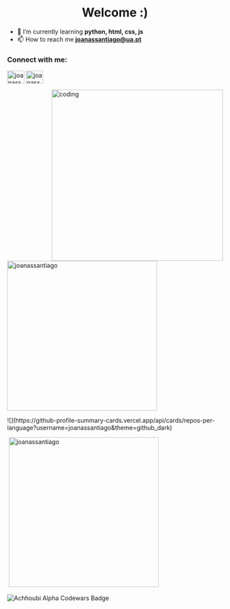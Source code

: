 <h1 align="center">Welcome :)</h1>

- 🌱 I’m currently learning **python, html, css, js** 
- 📫 How to reach me **joanassantiago@ua.pt**

<h3 align="left">Connect with me:</h3>

<p align="left">
<a href="https://twitter.com/joanassantiago" target="blank"><img align="center" src="https://raw.githubusercontent.com/rahuldkjain/github-profile-readme-generator/master/src/images/icons/Social/twitter.svg" alt="joanassantiago" height="30" width="40" /></a>
<a href="https://instagram.com/joanassantiago" target="blank"><img align="center" src="https://raw.githubusercontent.com/rahuldkjain/github-profile-readme-generator/master/src/images/icons/Social/instagram.svg" alt="joanassantiago" height="30" width="40" /></a>
</p>
<img align="right" alt="coding" width="400" src="https://media.tenor.com/BJ-9w-MUVCMAAAAC/tis100-sad.gif">
<p>&nbsp;<img align="center" width="350" src="https://github-readme-stats.vercel.app/api?username=joanassantiago&show_icons=true&theme=react&locale=en" alt="joanassantiago" /></p>
![](https://github-profile-summary-cards.vercel.app/api/cards/repos-per-language?username=joanassantiago&theme=github_dark)

<p>&nbsp;<img align="center" width="350" src="https://github-readme-stats.vercel.app/api/top-langs?username=joanassantiago&show_icons=true&theme=react&locale=en" alt="joanassantiago" <p>&nbsp;
<br />
<br />
<img src="https://www.codewars.com/users/joanassantiago/badges/large" alt="Achhoubi Alpha Codewars Badge">
